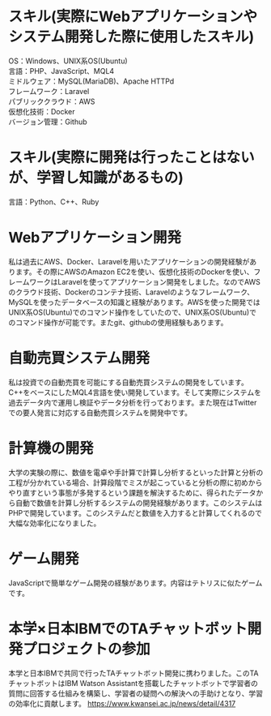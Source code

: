 # スキル(実際にWebアプリケーションやシステム開発した際に使用したスキル)
OS：Windows、UNIX系OS(Ubuntu)<br>
言語：PHP、JavaScript、MQL4<br>
ミドルウェア：MySQL(MariaDB)、Apache HTTPd <br>
フレームワーク：Laravel<br>
パブリッククラウド：AWS<br>
仮想化技術：Docker<br>
バージョン管理：Github<br>
# スキル(実際に開発は行ったことはないが、学習し知識があるもの)
言語：Python、C++、Ruby
# Webアプリケーション開発
私は過去にAWS、Docker、Laravelを用いたアプリケーションの開発経験があります。その際にAWSのAmazon EC2を使い、仮想化技術のDockerを使い、フレームワークはLaravelを使ってアプリケーション開発をしました。なのでAWSのクラウド技術、Dockerのコンテナ技術、Laravelのようなフレームワーク、MySQLを使ったデータベースの知識と経験があります。AWSを使った開発ではUNIX系OS(Ubuntu)でのコマンド操作をしていたので、UNIX系OS(Ubuntu)でのコマンド操作が可能です。またgit、githubの使用経験もあります。
# 自動売買システム開発
私は投資での自動売買を可能にする自動売買システムの開発をしています。C++をベースにしたMQL4言語を使い開発しています。そして実際にシステムを過去データ内で運用し検証やデータ分析を行っております。また現在はTwitterでの要人発言に対応する自動売買システムを開発中です。
# 計算機の開発
大学の実験の際に、数値を電卓や手計算で計算し分析するといった計算と分析の工程が分かれている場合、計算段階でミスが起こっていると分析の際に初めからやり直すという事態が多発するという課題を解決するために、得られたデータから自動で数値を計算し分析するシステムの開発経験があります。このシステムはPHPで開発しています。このシステムだと数値を入力すると計算してくれるので大幅な効率化になりました。
# ゲーム開発
JavaScriptで簡単なゲーム開発の経験があります。内容はテトリスに似たゲームです。
# 本学×日本IBMでのTAチャットボット開発プロジェクトの参加
本学と日本IBMで共同で行ったTAチャットボット開発に携わりました。このTAチャットボットはIBM Watson Assistantを搭載したチャットボットで学習者の質問に回答する仕組みを構築し、学習者の疑問への解決への手助けとなり、学習の効率化に貢献します。
https://www.kwansei.ac.jp/news/detail/4317
